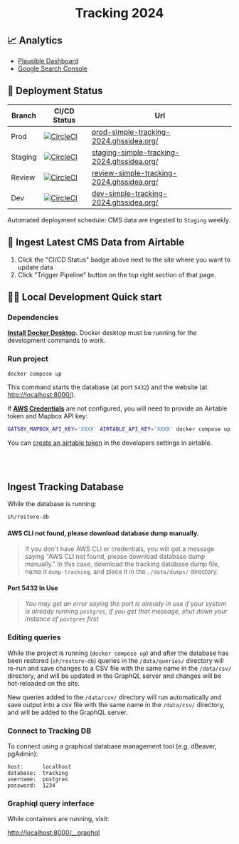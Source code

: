 <h1 align="center">
    Tracking 2024
</h1>

## 📈 Analytics

- [Plausible Dashboard](#)
- [Google Search Console](#)

## 🚀 Deployment Status

| Branch  | CI/CD Status                      | Url                                                                                              |
| ------- | --------------------------------- | -------------------------------------------------------------------------------------------------|
| Prod    | [![CircleCI](https://dl.circleci.com/status-badge/img/gh/talus-analytics-bus/simple-tracking-2024/tree/prod.svg?style=svg)](https://dl.circleci.com/status-badge/redirect/gh/talus-analytics-bus/simple-tracking-2024/tree/prod) | [prod-simple-tracking-2024.ghssidea.org/](https://prod-simple-tracking-2024.ghssidea.org/)       |
| Staging | [![CircleCI](https://dl.circleci.com/status-badge/img/gh/talus-analytics-bus/simple-tracking-2024/tree/prod.svg?style=svg)](https://dl.circleci.com/status-badge/redirect/gh/talus-analytics-bus/simple-tracking-2024/tree/staging) | [staging-simple-tracking-2024.ghssidea.org/](https://staging-simple-tracking-2024.ghssidea.org/) |
| Review  | [![CircleCI](https://dl.circleci.com/status-badge/img/gh/talus-analytics-bus/simple-tracking-2024/tree/prod.svg?style=svg)](https://dl.circleci.com/status-badge/redirect/gh/talus-analytics-bus/simple-tracking-2024/tree/review) | [review-simple-tracking-2024.ghssidea.org/](https://review-simple-tracking-2024.ghssidea.org/)   |
| Dev     | [![CircleCI](https://dl.circleci.com/status-badge/img/gh/talus-analytics-bus/simple-tracking-2024/tree/prod.svg?style=svg)](https://dl.circleci.com/status-badge/redirect/gh/talus-analytics-bus/simple-tracking-2024/tree/dev) | [dev-simple-tracking-2024.ghssidea.org/](https://dev-simple-tracking-2024.ghssidea.org/)         |



Automated deployment schedule: CMS data are ingested to `Staging` weekly.

## 📄 Ingest Latest CMS Data from Airtable

1. Click the "CI/CD Status" badge above next to the site where you want to update data
2. Click "Trigger Pipeline" button on the top right section of that page.



## 👩‍💻 Local Development Quick start

### Dependencies

**[Install Docker Desktop](https://docs.docker.com/get-docker/).**
Docker desktop must be running for the development commands to work.

### Run project

```sh
docker compose up
```

This command starts the database (at port `5432`) and the website 
(at [http://localhost:8000/](http://localhost:8000/)).

If **[AWS Credentials](https://docs.aws.amazon.com/cli/latest/userguide/cli-configure-files.html)** 
are not configured, you will need to provide an Airtable token and Mapbox API key:

```sh
GATSBY_MAPBOX_API_KEY='XXXX' AIRTABLE_API_KEY='XXXX' docker compose up
```

You can [create an airtable token](https://airtable.com/create/tokens) in the 
developers settings in airtable.

</br>
</br>

## Ingest Tracking Database

While the database is running:

```sh
sh/restore-db
```

#### AWS CLI not found, please download database dump manually.
> If you don't have AWS CLI or credentials, you will get a message saying
"AWS CLI not found, please download database dump manually." In this case, 
download the tracking database dump file, name it `dump-tracking`, and 
place it in the `./data/dumps/` directory.

#### Port 5432 In Use
> *You may get an error saying the port is already in use 
if your system is already running `postgres`, if you 
get that message, shut down your instance of 
`postgres` first*


### Editing queries
While the project is running (`docker compose up`) and after the database
has been restored (`sh/restore-db`) queries in the `/data/queries/`
directory will re-run and save changes to a CSV file with the same name in
the `/data/csv/` directory, and will be updated in the GraphQL server and
changes will be hot-reloaded on the site. 

New queries added to the `/data/csv/` directory will run automatically and 
save output into a csv file with the same name in the `/data/csv/` 
directory, and will be added to the GraphQL server.

### Connect to Tracking DB

To connect using a graphical database management tool 
(e.g. dBeaver, pgAdmin):

```
host:      localhost
database:  tracking
username:  postgres
password:  1234
```

### Graphiql query interface

While containers are running, visit:

[http://localhost:8000/__graphql](http://localhost:8000/__graphql)

